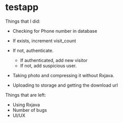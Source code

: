# testapp

Things that I did:
  - Checking for Phone number in database
  - If exists, increment visit_count
  - If not, authenticate.
    - If authenticated, add new visitor
    - If not, add suspicious user.
  
  - Taking photo and compressing it without Rxjava.
  - Uploading to storage and getting the download url

Things that are left:
  - Using Rxjava
  - Number of bugs
  - UI/UX
